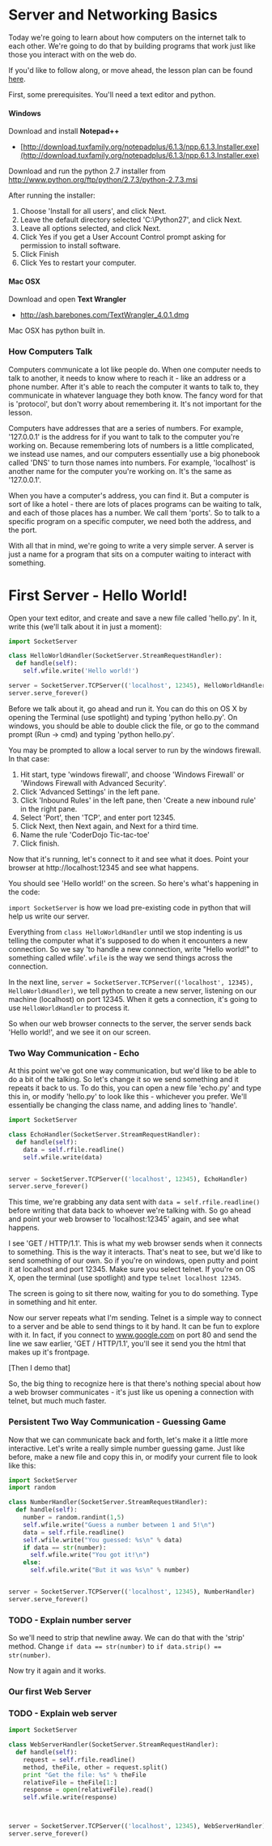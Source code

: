 # Server and Networking Basics

Today we're going to learn about how computers on the internet talk to each other.
We're going to do that by building programs that work just like those you interact
with on the web do.

If you'd like to follow along, or move ahead, the lesson plan can be
found [here](https://github.com/kevinclark/Lesson-Plans/blob/master/networking/servers.md).

First, some prerequisites. You'll need a text editor and python.


#### Windows

Download and install **Notepad++**
* [http://download.tuxfamily.org/notepadplus/6.1.3/npp.6.1.3.Installer.exe](http://download.tuxfamily.org/notepadplus/6.1.3/npp.6.1.3.Installer.exe)

Download and run the python 2.7 installer from
http://www.python.org/ftp/python/2.7.3/python-2.7.3.msi

After running the installer:

1. Choose 'Install for all users', and click Next.
2. Leave the default directory selected 'C:\Python27\', and click Next.
3. Leave all options selected, and click Next.
4. Click Yes if you get a User Account Control prompt asking for
   permission to install software.
5. Click Finish
6. Click Yes to restart your computer.


#### Mac OSX

Download and open **Text Wrangler**
* http://ash.barebones.com/TextWrangler_4.0.1.dmg

Mac OSX has python built in.



### How Computers Talk

Computers communicate a lot like people do. When one computer needs to
talk to another, it needs to know where to reach it - like an address or
a phone number. After it's able to reach the computer it wants to talk
to, they communicate in whatever language they both know. The fancy word
for that is 'protocol', but don't worry about remembering it. It's not
important for the lesson.

Computers have addresses that are a series of numbers. For example,
'127.0.0.1' is the address for if you want to talk to the computer you're
working on. Because remembering lots of numbers is a little complicated,
we instead use names, and our computers essentially use a big phonebook
called 'DNS' to turn those names into numbers. For example, 'localhost'
is another name for the computer you're working on. It's the same as
'127.0.0.1'.

When you have a computer's address, you can find it. But a computer is
sort of like a hotel - there are lots of places programs can be waiting
to talk, and each of those places has a number. We call them 'ports'. So
to talk to a specific program on a specific computer, we need both the
address, and the port.

With all that in mind, we're going to write a very simple server. A
server is just a name for a program that sits on a computer waiting to
interact with something.


# First Server - Hello World!

Open your text editor, and create and save a new file called 'hello.py'.
In it, write this (we'll talk about it in just a moment):

```python
import SocketServer

class HelloWorldHandler(SocketServer.StreamRequestHandler):
  def handle(self):
    self.wfile.write('Hello world!')

server = SocketServer.TCPServer(('localhost', 12345), HelloWorldHandler)
server.serve_forever()
```

Before we talk about it, go ahead and run it. You can do this on OS X by
opening the Terminal (use spotlight) and typing 'python hello.py'. On
windows, you should be able to double click the file, or go to the
command prompt (Run -> cmd) and typing 'python hello.py'.

You may be prompted to allow a local server to run by the windows
firewall. In that case:

1. Hit start, type 'windows firewall', and choose 'Windows Firewall' or 'Windows Firewall with Advanced Security'.
2. Click 'Advanced Settings' in the left pane.
3. Click 'Inbound Rules' in the left pane, then 'Create a new inbound rule' in the right pane.
4. Select 'Port', then 'TCP', and enter port 12345.
5. Click Next, then Next again, and Next for a third time.
6. Name the rule 'CoderDojo Tic-tac-toe'
7. Click finish.


Now that it's running, let's connect to it and see what it does. Point
your browser at http://localhost:12345 and see what happens.

You should see 'Hello world!' on the screen. So here's what's happening
in the code:

`import SocketServer` is how we load pre-existing code in python that
will help us write our server.

Everything from `class HelloWorldHandler` until we stop indenting is us
telling the computer what it's supposed to do when it encounters a new
connection. So we say 'to handle a new connection, write "Hello world!"
to something called wfile'. `wfile` is the way we send things across the
connection.

In the next line, `server = SocketServer.TCPServer(('localhost', 12345), HelloWorldHandler)`,
we tell python to create a new server, listening on our machine
(localhost) on port 12345. When it gets a connection, it's going to use
`HelloWorldHandler` to process it.

So when our web browser connects to the server, the server sends back
'Hello world!', and we see it on our screen.


### Two Way Communication - Echo

At this point we've got one way communication, but we'd like to be able
to do a bit of the talking. So let's change it so we send something and
it repeats it back to us. To do this, you can open a new file 'echo.py'
and type this in, or modify 'hello.py' to look like this - whichever you
prefer. We'll essentially be changing the class name, and adding lines
to 'handle'.


```python
import SocketServer

class EchoHandler(SocketServer.StreamRequestHandler):
  def handle(self):
    data = self.rfile.readline()
    self.wfile.write(data)


server = SocketServer.TCPServer(('localhost', 12345), EchoHandler)
server.serve_forever()
```

This time, we're grabbing any data sent with `data = self.rfile.readline()`
before writing that data back to whoever we're talking with. So go ahead
and point your web browser to 'localhost:12345' again, and see what
happens.

I see 'GET / HTTP/1.1'. This is what my web browser sends when it
connects to something. This is the way it interacts. That's neat to see,
but we'd like to send something of our own. So if you're on windows,
open putty and point it at localhost and port 12345. Make sure you
select telnet. If you're on OS X, open the terminal (use spotlight) and
type `telnet localhost 12345`.

The screen is going to sit there now, waiting for you to do something.
Type in something and hit enter.

Now our server repeats what I'm sending. Telnet is a simple way to
connect to a server and be able to send things to it by hand. It can be
fun to explore with it. In fact, if you connect to www.google.com on port 80
and send the line we saw earlier, 'GET / HTTP/1.1', you'll see it send
you the html that makes up it's frontpage.

[Then I demo that]

So, the big thing to recognize here is that there's nothing special
about how a web browser communicates - it's just like us opening a
connection with telnet, but much much faster.


### Persistent Two Way Communication - Guessing Game

Now that we can communicate back and forth, let's make it a little more
interactive. Let's write a really simple number guessing game. Just like
before, make a new file and copy this in, or modify your current file to
look like this:

```python
import SocketServer
import random

class NumberHandler(SocketServer.StreamRequestHandler):
  def handle(self):
    number = random.randint(1,5)
    self.wfile.write("Guess a number between 1 and 5!\n")
    data = self.rfile.readline()
    self.wfile.write("You guessed: %s\n" % data)
    if data == str(number):
      self.wfile.write("You got it!\n")
    else:
      self.wfile.write("But it was %s\n" % number)


server = SocketServer.TCPServer(('localhost', 12345), NumberHandler)
server.serve_forever()
```

### TODO - Explain number server

So we'll need to strip that newline away. We can do that with the
'strip' method. Change `if data == str(number)` to `if data.strip() == str(number)`.

Now try it again and it works.


### Our first Web Server

### TODO - Explain web server

```python
import SocketServer

class WebServerHandler(SocketServer.StreamRequestHandler):
  def handle(self):
    request = self.rfile.readline()
    method, theFile, other = request.split()
    print "Get the file: %s" % theFile
    relativeFile = theFile[1:]
    response = open(relativeFile).read()
    self.wfile.write(response)



server = SocketServer.TCPServer(('localhost', 12345), WebServerHandler)
server.serve_forever()
```
